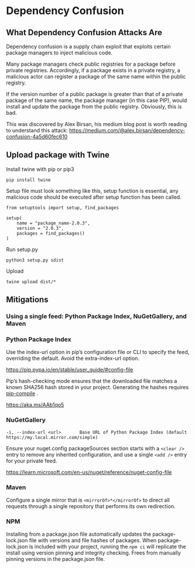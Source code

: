 # Dependency Confusion

## What Dependency Confusion Attacks Are
Dependency confusion is a supply chain exploit that exploits
certain package managers to inject malicious code. 

Many package managers check public registries for a 
package before private registries. Accordingly, if a package exists in a private registry, 
a malicious actor can register a package of the same name within the public registry. 

If the version number of a public package is greater than that of a private package of the same name,
the package manager (in this case PIP), would install and update the package from the public registry.
Obviously, this is bad.

This was discovered by Alex Birsan, his medium blog post is worth reading to understand this attack: 
https://medium.com/@alex.birsan/dependency-confusion-4a5d60fec610

## Upload package with Twine

Install twine with pip or pip3
```shell
pip install twine
```

Setup file must look something like this, setup function is essential, any malicious code should be executed after 
setup function has been called.
```python3
from setuptools import setup, find_packages

setup(
    name = "package_name-2.0.3",
    version = "2.0.3",
    packages = find_packages()
)
```

Run setup.py
```shell
python3 setup.py sdist
```

Upload
```shell
twine upload dist/*
```

## Mitigations
### Using a single feed: Python Package Index, NuGetGallery, and Maven

### Python Package Index
Use the index-url option in pip’s configuration file or CLI to
specify the feed, overriding the default. Avoid the extra-index-url option.

https://pip.pypa.io/en/stable/user_guide/#config-file

Pip’s hash-checking mode ensures that the downloaded file matches a
known SHA256 hash stored in your project. Generating the hashes requires [pip-compile](https://pypi.org/project/pip-tools/) . 

https://aka.ms/AAb1qo5

### NuGetGallery
```shell
-i, --index-url <url>       Base URL of Python Package Index (default https://my.local.mirror.com/simple)
```
Ensure your nuget.config packageSources section starts with a ```<clear
/>``` entry to remove any inherited configuration, and use a single ```<add />``` entry for your
private feed.

https://learn.microsoft.com/en-us/nuget/reference/nuget-config-file

### Maven
Configure a single mirror that is ```<mirrorOf>*</mirrorOf>``` to direct all
requests through a single repository that performs its own redirection.

### NPM
Installing from a package.json file automatically updates the package-
lock.json file with versions and file hashes of packages. When package-lock.json is
included with your project, running the ```npm ci``` will replicate the install
using version pinning and integrity checking. Frees from manually pinning versions in the package.json file.
